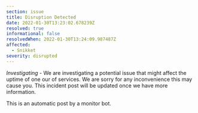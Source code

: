 ```yaml
---
section: issue
title: Disruption Detected
date: 2022-01-30T13:23:02.678239Z
resolved: true
informational: false
resolvedWhen: 2022-01-30T13:24:09.987487Z
affected:
  - Snikket
severity: disrupted
---
```

*Investigating* - We are investigating a potential issue that might affect the uptime of one our of services. We are sorry for any inconvenience this may cause you. This incident post will be updated once we have more information.

This is an automatic post by a monitor bot.
        